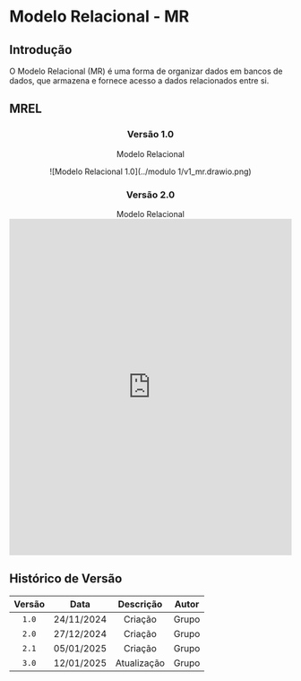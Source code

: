 # Modelo Relacional - MR

## Introdução
O Modelo Relacional (MR) é uma forma de organizar dados em bancos de dados, que armazena e fornece acesso a dados relacionados entre si.

## MREL

<center>

### Versão 1.0

<figcaption>Modelo Relacional</figcaption>

![Modelo Relacional 1.0](../modulo 1/v1_mr.drawio.png)

### Versão 2.0 

<figcaption>Modelo Relacional</figcaption>

<iframe frameborder="0" style="width:100%;height:600px;" src="https://viewer.diagrams.net/?tags=%7B%7D&lightbox=1&highlight=0000ff&edit=_blank&layers=1&nav=1&title=MER%203.0.drawio#Uhttps%3A%2F%2Fdrive.google.com%2Fuc%3Fid%3D1MMESJaBbnvHBPD98ipvpOgKT2eiZ-Qj-%26export%3Ddownload"></iframe>

</center>

## Histórico de Versão

| Versão |     Data   | Descrição | Autor |
| :----: | :--------: | :-------: | :---: |
| `1.0`  | 24/11/2024 | Criação   | Grupo |
| `2.0`  | 27/12/2024 | Criação   | Grupo |
| `2.1`  | 05/01/2025 | Criação   | Grupo |
| `3.0`  | 12/01/2025 | Atualização   | Grupo |